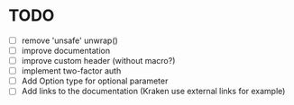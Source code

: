 TODO
====

- [ ] remove 'unsafe' unwrap()
- [ ] improve documentation
- [ ] improve custom header (without macro?)
- [ ] implement two-factor auth
- [ ] Add Option type for optional parameter
- [ ] Add links to the documentation (Kraken use external links for example)
